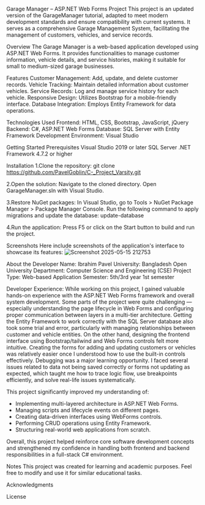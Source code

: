 Garage Manager – ASP.NET Web Forms Project
This project is an updated version of the GarageManager tutorial, adapted to meet modern development standards and ensure compatibility with current systems. It serves as a comprehensive Garage Management System, facilitating the management of customers, vehicles, and service records.


Overview
The Garage Manager is a web-based application developed using ASP.NET Web Forms. It provides functionalities to manage customer information, vehicle details, and service histories, making it suitable for small to medium-sized garage businesses.



Features
Customer Management: Add, update, and delete customer records.
Vehicle Tracking: Maintain detailed information about customer vehicles.
Service Records: Log and manage service history for each vehicle.
Responsive Design: Utilizes Bootstrap for a mobile-friendly interface.
Database Integration: Employs Entity Framework for data operations.



Technologies Used
Frontend: HTML, CSS, Bootstrap, JavaScript, jQuery
Backend: C#, ASP.NET Web Forms
Database: SQL Server with Entity Framework
Development Environment: Visual Studio



Getting Started
Prerequisites
Visual Studio 2019 or later
SQL Server
.NET Framework 4.7.2 or higher







Installation
1.Clone the repository:
git clone https://github.com/PavelGoblin/C-_Project_Varsity.git

2.Open the solution:
Navigate to the cloned directory.
Open GarageManager.sln with Visual Studio.

3.Restore NuGet packages:
In Visual Studio, go to Tools > NuGet Package Manager > Package Manager Console.
Run the following command to apply migrations and update the database:
update-database

4.Run the application:
Press F5 or click on the Start button to build and run the project.









Screenshots
Here include screenshots of the application's interface  to showcase its features:
![Screenshot 2025-05-15 212753](https://github.com/user-attachments/assets/dd7ec132-f11c-4199-a814-34d3baa1982b)





About the Developer
Name: Ibrahim Pavel
University: Bangladesh Open University
Department: Computer Science and Engineering (CSE)
Project Type: Web-based Application
Semester: 5th/3rd year 1st semester






Developer Experience:
While working on this project, I gained valuable hands-on experience with the ASP.NET Web Forms framework and overall system development.
Some parts of the project were quite challenging — especially understanding the page lifecycle in Web Forms and configuring proper communication between layers in a multi-tier architecture. Getting the Entity Framework to work correctly with the SQL Server database also took some trial and error, particularly with managing relationships between customer and vehicle entities.
On the other hand, designing the frontend interface using Bootstrap/tailwind and Web Forms controls felt more intuitive. Creating the forms for adding and updating customers or vehicles was relatively easier once I understood how to use the built-in controls effectively.
Debugging was a major learning opportunity. I faced several issues related to data not being saved correctly or forms not updating as expected, which taught me how to trace logic flow, use breakpoints efficiently, and solve real-life issues systematically.

This project significantly improved my understanding of:

- Implementing multi-layered architecture in ASP.NET Web Forms.
- Managing scripts and lifecycle events on different pages.
- Creating data-driven interfaces using WebForms controls.
- Performing CRUD operations using Entity Framework.
- Structuring real-world web applications from scratch.

Overall, this project helped reinforce core software development concepts and strengthened my confidence in handling both frontend and backend responsibilities in a full-stack C# environment.






Notes
This project was created for learning and academic purposes. Feel free to modify and use it for similar educational tasks.

Acknowledgments




License




